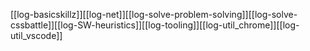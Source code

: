 [[log-basicskillz]][[log-net]][[log-solve-problem-solving]][[log-solve-cssbattle]][[log-SW-heuristics]][[log-tooling]][[log-util_chrome]][[log-util_vscode]]